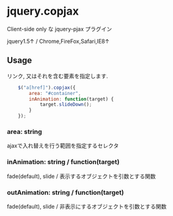 jquery.copjax
=============

Client-side only な jquery-pjax プラグイン

jquery1.5↑ / Chrome,FireFox,Safari,IE8↑


## Usage

リンク, 又はそれを含む要素を指定します.

```javascript
    $("a[href]").copjax({
        area: "#container",
        inAnimation: function(target) {
            target.slideDown();
        }
    });
```

### area: string
ajaxで入れ替えを行う範囲を指定するセレクタ

### inAnimation: string / function(target)
fade(default), slide / 表示するオブジェクトを引数とする関数

### outAnimation: string / function(target)
fade(default), slide / 非表示にするオブジェクトを引数とする関数




